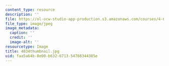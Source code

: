 ```yaml
---
content_type: resource
description: ''
file: https://ol-ocw-studio-app-production.s3.amazonaws.com/courses/4-614-religious-architecture-and-islamic-cultures-fall-2002/faa5a64b8e00b632671354788344385e_4034thumbnail.jpg
file_type: image/jpeg
image_metadata:
  caption: ''
  credit: ''
  image-alt: ''
resourcetype: Image
title: 4034thumbnail.jpg
uid: faa5a64b-8e00-b632-6713-54788344385e
---
```

